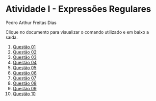 # Atividade I - Expressões Regulares
Pedro Arthur Freitas Dias

Clique no documento para visualizar o comando utilizado e em baixo a saída.

1. [Questão 01](1.md)
2. [Questão 02](2.md)
3. [Questão 03](3.md)
4. [Questão 04](4.md)
5. [Questão 05](5.md)
6. [Questão 06](6.md)
7. [Questão 07](7.md)
8. [Questão 08](8.md)
9. [Questão 09](9.md)
10. [Questão 10](10.md)

